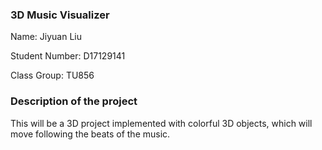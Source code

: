 ### 3D Music Visualizer
Name: Jiyuan Liu

Student Number: D17129141

Class Group: TU856

### Description of the project
This will be a 3D project implemented with colorful 3D objects, which will move following the beats of the music.
